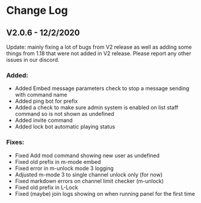 # Change Log

## V2.0.6 - 12/2/2020

Update: mainly fixing a lot of bugs from V2 release as well as adding some things from 1.18 that were not added in V2 release. Please report any other issues in our discord.

### Added:

* Added Embed message parameters check to stop a message sending with command name
* Added ping bot for prefix
* Added a check to make sure admin system is enabled on list staff command so is not shown as undefined
* Added invite command
* Added lock bot automatic playing status

### Fixes:

* Fixed Add mod command showing new user as undefined
* Fixed old prefix in m-mode embed
* Fixed error in m-unlock mode 3 logging
* Adjusted m-mode 3 to single channel unlock only \(for now\)
* Fixed markdown errors on channel limit checker \(m-unlock\)
* Fixed old prefix in L-Lock
* Fixed \(maybe\) join logs showing on when running panel for the first time

